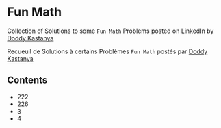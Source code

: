 # Fun Math

Collection of Solutions to some `Fun Math` Problems posted on LinkedIn by [Doddy Kastanya ](https://www.linkedin.com/in/doddy-kastanya-43916b40/)

Recueuil de Solutions à certains Problèmes `Fun Math` postés par [Doddy Kastanya ](https://www.linkedin.com/in/doddy-kastanya-43916b40/)

## Contents

- 222
- 226
- 3
- 4
